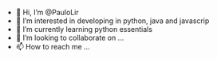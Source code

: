 - 👋 Hi, I’m @PauloLir
- 👀 I’m interested in developing in python, java and javascrip
- 🌱 I’m currently learning python essentials 
- 💞️ I’m looking to collaborate on ...
- 📫 How to reach me ...
